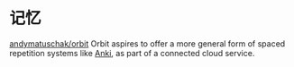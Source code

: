 # 记忆
[andymatuschak/orbit](https://github.com/andymatuschak/orbit)
	Orbit aspires to offer a more general form of spaced repetition systems like [Anki](https://apps.ankiweb.net/), as part of a connected cloud service.